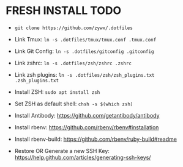 # FRESH INSTALL TODO

* ```git clone https://github.com/zywx/.dotfiles```

* Link Tmux: ```ln -s .dotfiles/tmux/tmux.conf .tmux.conf```

* Link Git Config: ```ln -s .dotfiles/gitconfig .gitconfig```

* Link zshrc: ```ln -s .dotfiles/zsh/zshrc .zshrc```

* Link zsh plugins: ```ln -s .dotfiles/zsh/zsh_plugins.txt .zsh_plugins.txt```

* Install ZSH: ```sudo apt install zsh```

* Set ZSH as default shell: ```chsh -s $(which zsh)```

* Install Antibody: https://github.com/getantibody/antibody

* Install rbenv: https://github.com/rbenv/rbenv#installation

* Install rbenv-build: https://github.com/rbenv/ruby-build#readme

* Restore OR Generate a new SSH Key: https://help.github.com/articles/generating-ssh-keys/
